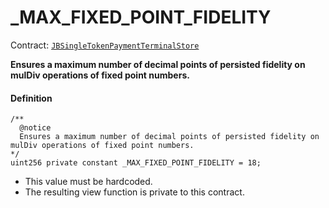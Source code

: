 # _MAX_FIXED_POINT_FIDELITY

Contract: [`JBSingleTokenPaymentTerminalStore`](/v4/deprecated/v2/contracts/jbsingletokenpaymentterminalstore/README.md)​‌

**Ensures a maximum number of decimal points of persisted fidelity on mulDiv operations of fixed point numbers.**

#### Definition

```
/**
  @notice
  Ensures a maximum number of decimal points of persisted fidelity on mulDiv operations of fixed point numbers.
*/
uint256 private constant _MAX_FIXED_POINT_FIDELITY = 18;
```

* This value must be hardcoded.
* The resulting view function is private to this contract.
